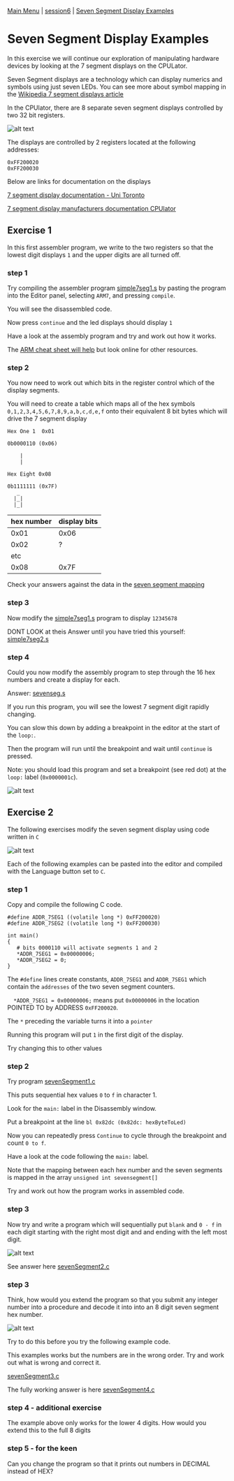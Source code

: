 [Main Menu](../../sessions/README.md) | [session6](../../session6/) | [Seven Segment Display Examples](../sevensegment/sevenSegmentDisplayExamples.md)

# Seven Segment Display Examples

In this exercise we will continue our exploration of manipulating hardware devices by looking at the 7 segment displays on the CPULator.

Seven Segment displays are a technology which can display numerics and symbols using just seven LEDs.
You can see more about symbol mapping in the [Wikipedia 7 segment displays article](https://en.wikipedia.org/wiki/Seven-segment_display)

In the CPUlator, there are 8 separate seven segment displays controlled by two 32 bit registers.

   ![alt text](../sevensegment/images/7segDetail.png "Figure 7segDetail.png")
   
The displays are controlled by 2 registers located at the following addresses:

```
0xFF200020
0xFF200030
```

Below are links for documentation on the displays 

[7 segment display documentation - Uni Toronto](https://www-ug.eecg.utoronto.ca/desl/nios_devices_SoC/ARM/dev_7segs.html)

[7 segment display manufacturers documentation CPUlator](https://fpgacademy.org/Downloads/DE1-SoC_Computer_ARM.pdf#subsubsection.2.9.2)

## Exercise 1

In this first assembler program, we write to the two registers so that the lowest digit displays `1` and the upper digits are all turned off.

### step 1
Try compiling the assembler program [simple7seg1.s](../sevensegment/code/simple7seg1.s) by pasting the program into the Editor panel, selecting `ARM7`, and pressing `compile`.

You will see the disassembled code.

Now press `continue` and the led displays should display `1`

Have a look at the assembly program and try and work out how it works.

The [ARM cheat sheet will help](https://azeria-labs.com/assembly-basics-cheatsheet/)  but look online for other resources.

### step 2

You now need to work out which bits in the register control which of the display segments.

You will need to create a table which maps all of the hex symbols `0,1,2,3,4,5,6,7,8,9,a,b,c,d,e,f` onto their equivalent 8 bit bytes which will drive the 7 segment display


```
Hex One 1  0x01

0b0000110 (0x06)

    |
    |
    
Hex Eight 0x08

0b1111111 (0x7F)
   _
  |_|
  |_|

```

| hex number | display bits |
|:-----------|:-------------|
|     0x01   |   0x06       |
|     0x02   |   ?          |
|     etc    |              |
|     0x08   |   0x7F       |


Check your answers against the data in the [seven segment mapping](../sevensegment/sevensegmentmapping.md)


### step 3

Now modify the [simple7seg1.s](../sevensegment/code/simple7seg1.s) program to display `12345678`

DONT LOOK at theis Answer until you have tried this yourself: [simple7seg2.s](../sevensegment/code/simple7seg2.s)

### step 4

Could you now modify the assembly program to step through the 16 hex numbers and create a display for each.

Answer: [sevenseg.s](../sevensegment/code/sevenseg.s)

If you run this program, you will see the lowest 7 segment digit rapidly changing.

You can slow this down by adding a breakpoint in the editor at the start of the `loop:`.

Then the program will run until the breakpoint and wait until `continue` is pressed.

Note:  you should load this program and set a breakpoint (see red dot) at the `loop:` label (`0x0000001c`).

   ![alt text](../sevensegment/images/7segment-breakpoint.png "Figure 7segment-breakpoint.png")
   
## Exercise 2

The following exercises modify the seven segment display using code written in `C`

   ![alt text](../sevensegment/images/7segCExample.png "Figure 7segCExample.png")

Each of the following examples can be pasted into the editor and compiled with the Language button set to `C`.

### step 1

Copy and compile the following C code.

```
#define ADDR_7SEG1 ((volatile long *) 0xFF200020)
#define ADDR_7SEG2 ((volatile long *) 0xFF200030)

int main()
{
   # bits 0000110 will activate segments 1 and 2 
   *ADDR_7SEG1 = 0x00000006; 
   *ADDR_7SEG2 = 0;
}
```

The `#define` lines create constants, `ADDR_7SEG1` and `ADDR_7SEG1` which contain the `addresses` of the two seven segment counters.

`   *ADDR_7SEG1 = 0x00000006; ` means put `0x00000006` in the location POINTED TO by ADDRESS `0xFF200020`.

The `*` preceding the variable turns it into a `pointer`

Running this program will put `1` in the first digit of the display.

Try changing this to other values

### step 2

Try program [sevenSegment1.c](../sevensegment/code/sevenSegment1.c)

This puts sequential hex values `0` to `f` in character 1.

Look for the `main:` label in the Disassembly window.

Put a breakpoint at the line `bl 0x82dc (0x82dc: hexByteToLed)`

Now you can repeatedly press `Continue` to cycle through the breakpoint and count `0 to f`.

Have a look at the code following the `main:` label.

Note that the mapping between each hex number and the seven segments is mapped in the array `unsigned int sevensegment[]`

Try and work out how the program works in assembled code.

### step 3

Now try and write a program which will sequentially put `blank` and `0 - f` in each digit starting with the right most digit and and ending with the left most digit.

   ![alt text](../sevensegment/images/example2.gif "Figure example2.gif")

See answer here [sevenSegment2.c](../sevensegment/code/sevenSegment2.c)

### step 3

Think, how would you extend the program so that you submit any integer number into a procedure and decode it into into an 8 digit seven segment hex number.

   ![alt text](../sevensegment/images/example4.gif "Figure example4.gif")
   
Try to do this before you try the following example code.

This examples works but the numbers are in the wrong order.
Try and work out what is wrong and correct it.

[sevenSegment3.c](../sevensegment/code/sevenSegment3.c)

The fully working answer is here 
[sevenSegment4.c](../sevensegment/code/sevenSegment4.c)

### step 4 - additional exercise

The example above only works for the lower 4 digits. 
How would you extend this to the full 8 digits

### step 5 - for the keen

Can you change the program so that it prints out numbers in DECIMAL instead of HEX?





